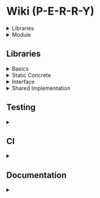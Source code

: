 # Wiki (P-E-R-R-Y)

<details>
<summary>
Libraries
</summary>

### Static

- Concrete classes are use to define standard type or not abstract classes (not yet or not required) like .

- Interface classes are used in a Patterns where IWindow gives RaylibWindow, SfmlWindow, by encapsulating Raylib or SFML.

### Shared

- Encapsulation is used to develop an app or anything using the interface and depending on the initialisation of the interface it will use raylib or sfml, avoiding dependencies. by giving the possibility to change concrete class used.

### Example

> This way you avoid depending on raylib or any library.

Before:
```
Game -> Raylib
```
After:
```
Game -> IGraphic -> RayGraphic -> Raylib
                 -> SfmlGraphic -> Sfml
                 -> ...
```
</details>

<details>
<summary>
Module
</summary>

The Module is a flexible interface layer that lets you load, manage, and interact with modules without knowing their concrete implementation.

Like a computer stores files it doesn’t understand, this system can handle modules dynamically, letting them act, be used, or interact with others while keeping their internal behavior hidden.

ModuleRegistry tracks modules by type and allows switching the active module, enabling seamless extensibility and runtime flexibility.

Modules are like files on a computer: each has a name and type, but the system itself doesn’t need to fully understand them. Just like .exe or .doc can be executed or read directly, other files (.pdf, .png, .obj) require a specific application to use them. Similarly, a module can represent an Application, Graphic Library, Network Library, or any component—usable by other modules without knowing all its internal details.


### Pattern Overview

```
DLL
 │
 │ createModule()
 ▼
IModule*
 │
 │ dynamic_cast
 ▼
IGraphicModule*  <-------------------->  SfmlGraphicModule*
 │                                          (concrete)
 │ GetWindow()                              
 ▼
IWindow*  <---------------------------->  SfmlWindow*
```

### Explanation

1. **DLL** provides `createModule()` → returns `IModule*`.  
2. **ModuleRegistry** stores `IModule*` and retrieves by type.  
3. Cast to **type-specific interface** (example: `IGraphicModule*`) to access specialized features.  
4. **Concrete implementations** are hidden behind interfaces.  
5. Sub-objects (example: `IWindow*`) are returned as interface pointers, hiding the real type (`SfmlWindow*`).

</details>

## Libraries

<details><summary>Basics</summary>

- [x] CMake
- [x] FetchDependencies (using FindPackage)
- [x] Test (GoogleTest)
- [ ] CMakeUtils -> ToolBSL 
- [ ] HunterV3 using IModule + ECS + IGraphic,IApp + ImpGraphic(optionally ImpApp which could be the game).

</details>

<details><summary>Static Concrete</summary>

- [x] system
- [x] maths
- [ ] ecs

</details>

<details><summary>Interface</summary>

- [x] imodule -> IModule
- [x] igraphic -> IGraphicModule
  - [ ] rework sound -> with SoundRessource
  - [ ] rework sprite -> with TextureRessource
- [ ] iapp -> IAppModule
- [ ] inetwork (want to work and learn and use standalone asio) -> INetworkApp (AsioNetworkModule)

</details>

<details><summary>Shared Implementation</summary>

- [x] raygraphic -> RayGraphicModule
  - [ ] rework sound -> SoundRessource
- [ ] sfmlgraphic -> SfmlGraphicModule
- [ ] sdlgraphic -> SdlGraphicModule
- [ ] asionetwork -> AsioNetworkModule
- [ ] hunterapp -> HunterAppModule

</details>

## Testing

<details>
<summary></summary>


- [x] GTest
- [x] set WorkingDirectory

```
cmake -S . -B build -DCMAKE_BUILD_TYPE=Release \
&& cmake --build build --clean-first \
&& ctest --test-dir build --output-on-failure
```

</details>

## CI

<details><summary></summary>

- [x] ci test on repository
- [x] gui test -> see raygraphic
</details>

## Documentation

<details><summary></summary>

- [x] org wiki
- [ ] generate doxygen on repository
- [ ] merge doxygen on organisation.
- [ ] ci - cron to update it every day.

</details>
